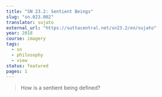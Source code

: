 ```yaml
---
title: "SN 23.2: Sentient Beings"
slug: "sn.023.002"
translator: sujato
external_url: "https://suttacentral.net/sn23.2/en/sujato"
year: 2018
course: imagery
tags:
  - sn
  - philosophy
  - view
status: featured
pages: 1
---
```


> How is a sentient being defined?

